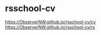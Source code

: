 # rsschool-cv
https://ObserverNW.github.io/rsschool-cv/cv
https://ObserverNW.github.io/rsschool-cv/rs